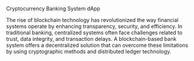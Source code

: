 Cryptocurrency Banking System dApp

The rise of blockchain technology has revolutionized the way financial systems operate by enhancing transparency, security, and efficiency. In traditional banking, centralized systems often face challenges related to trust, data integrity, and transaction delays. A blockchain-based bank system offers a decentralized solution that can overcome these limitations by using cryptographic methods and distributed ledger technology.
